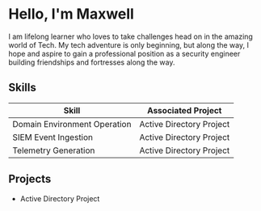 # Hello, I'm Maxwell

I am lifelong learner who loves to take challenges head on in the amazing world of Tech.
My tech adventure is only beginning, but along the way, I hope and aspire to gain a professional position as a security engineer building friendships and fortresses along the way.

## Skills

| Skill                                         | Associated Project         |
|-----------------------------------------------|----------------------------|
| Domain Environment Operation                  | Active Directory Project|
| SIEM Event Ingestion                          | Active Directory Project|
| Telemetry Generation                          | Active Directory Project|

## Projects
- Active Directory Project
